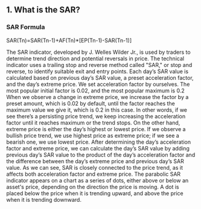 ## 1. What is the SAR?

### SAR Formula
SAR(Tn)=SAR(Tn-1)+AF(Tn)*[EP(Tn-1)-SAR(Tn-1)]


The SAR indicator, developed by J. Welles Wilder Jr., is used by traders to determine trend direction and potential reversals in price.
The technical indicator uses a trailing stop and reverse method called "SAR," or stop and reverse, to identify suitable exit and entry points. 
Each day’s SAR value is calculated based on previous day’s SAR value, a preset acceleration factor, and the day’s extreme price.
We set acceleration factor by ourselves. The most popular initial factor is 0.02, and the most popular maximum is 0.2
When we observe a change in extreme price, we increase the factor by a preset amount, which is 0.02 by default, until the factor reaches the maximum value we give it, which is 0.2 in this case.
In other words, if we see there’s a persisting price trend, we keep increasing the acceleration factor until it reaches maximum or the trend stops.
On the other hand, extreme price is either the day’s highest or lowest price. If we observe a bullish price trend, we use highest price as extreme price; if we see a bearish one, we use lowest price.
After determining the day’s acceleration factor and extreme price, we can calculate the day’s SAR value by adding previous day’s SAR value to the product of the day’s acceleration factor and the difference between the day’s extreme price and previous day’s SAR value.
As we can see, SAR is closely connected to the price trend, as it affects both acceleration factor and extreme price.
The parabolic SAR indicator appears on a chart as a series of dots, either above or below an asset's price, depending on the direction the price is moving.
A dot is placed below the price when it is trending upward, and above the price when it is trending downward.
